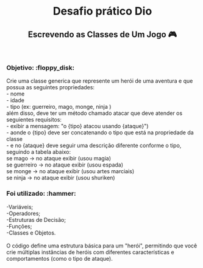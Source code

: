 <div align="center">
  <h1>Desafio prático Dio</h1>
<h2>Escrevendo as Classes de Um Jogo 🎮 </h2>
</div>
<br>
<h3>Objetivo: :floppy_disk: </h3>
<p>Crie uma classe generica que represente um herói de uma aventura e que possua as seguintes propriedades:<br>
- nome<br>
- idade<br>
- tipo (ex: guerreiro, mago, monge, ninja )<br>
além disso, deve ter um método chamado atacar que deve atender os seguientes requisitos:<br>
- exibir a mensagem: "o {tipo} atacou usando {ataque}")<br>
- aonde o {tipo} deve ser concatenando o tipo que está na propriedade da classe<br>
- e no {ataque} deve seguir uma descrição diferente conforme o tipo, seguindo a tabela abaixo:<br>
se mago -> no ataque exibir (usou magia)<br>
se guerreiro -> no ataque exibir (usou espada)<br>
se monge -> no ataque exibir (usou artes marciais)<br>
se ninja -> no ataque exibir (usou shuriken)<br>

<h3>Foi utilizado: :hammer: </h3>
-Variáveis;<br>
-Operadores;<br>
-Estruturas de Decisão;<br>
-Funções;<br>
-Classes e Objetos.<br>
<br>
O código define uma estrutura básica para um "herói", permitindo que você crie múltiplas instâncias de
heróis com diferentes características e comportamentos (como o tipo de ataque).

